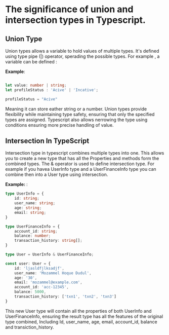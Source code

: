 # The significance of union and intersection types in Typescript.

## Union Type

Union types allows a variable to hold values of multiple types. It's defined using type pipe (|) operator, sperading the possible types. For example , a variable can be defined :
</br>

<b>Example</b>:

```typescript

let value: number | string;
let profileStatus : 'Acive' | 'Incative';

profileStatus = "Acive"

```
Meaning it can store eather string or a number. Union types provide flexibility while maintaining type safety, ensuring that only the specified types are assigned. Typescript also allows nerrowing the type using conditions ensuring more precise handling of value.

## Intersection In TypeScript
Intersection type in typescript combines multiple types into one. This allows you to create a new type that has all the Properties and methods form the combined types. The & operator is used to define intersection type. For example if you havea UserInfo type and a UserFinanceInfo type you can combine then into a User type using intersection.
</br>

<b>Example: </b>:

```typescript
type UserInfo = {
    id: string;
    user_name: string;
    age: string;
    email: string;
}

type UserFinanceInfo = {
    account_id: string;
    balance: number;
    transaction_history: string[];
}

type User = UserInfo & UserFinanceInfo;

const user: User = {
    id: 'ljasldfjlksadjf',
    user_name: 'Mozammel Hoque Dudul',
    age: '30',
    email: 'mozammel@example.com',
    account_id: 'acc-12345',
    balance: 5000,
    transaction_history: ['txn1', 'txn2', 'txn3']
}
```

This new User type will contain all the properties of both UserInfo and UserFinanceInfo, ensuring the result type has all the features of the original type combined, Including Id, user_name, age, email, account_id, balance and transiction_history.